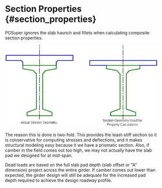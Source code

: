 Section Properties {#section_properties}
======================================
PGSuper ignores the slab haunch and fillets when calculating composite section properties.

![](CompositeProperties.gif)

The reason this is done is two-fold. This provides the least-stiff section so it is conservative for computing stresses and deflections, and it makes structural modeling easy because it we have a prismatic section. Also, if camber in the field comes out too high, we may not actually have the slab pad we designed for at mid-span. 

Dead loads are based on the full slab pad depth (slab offset or "A" dimension) project across the entire girder. If camber comes out lower than expected, the girder design will still be adequate for the increased pad depth required to achieve the design roadway profile.

